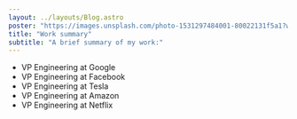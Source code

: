 ```yaml
---
layout: ../layouts/Blog.astro
poster: "https://images.unsplash.com/photo-1531297484001-80022131f5a1?w=500&auto=format&fit=crop&q=60&ixlib=rb-4.0.3&ixid=M3wxMjA3fDB8MHxzZWFyY2h8Mnx8dGVjaHxlbnwwfHwwfHx8MA%3D%3D"
title: "Work summary"
subtitle: "A brief summary of my work:"
---
```


- VP Engineering at Google
- VP Engineering at Facebook
- VP Engineering at Tesla
- VP Engineering at Amazon
- VP Engineering at Netflix
